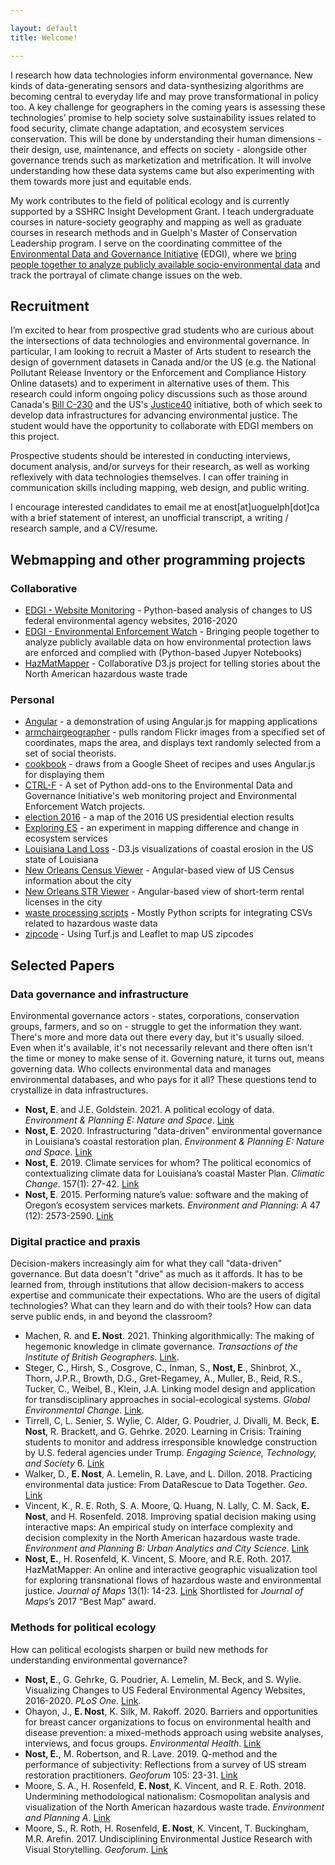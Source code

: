 ```yaml
---

layout: default
title: Welcome!

---
```

I research how data technologies inform environmental governance. New kinds of data-generating sensors and data-synthesizing algorithms are becoming central to everyday life and may prove transformational in policy too. A key challenge for geographers in the coming years is assessing these technologies’ promise to help society solve sustainability issues related to food security, climate change adaptation, and ecosystem services conservation. This will be done by understanding their human dimensions - their design, use, maintenance, and effects on society - alongside other governance trends such as marketization and metrification. It will involve understanding how these data systems came but also experimenting with them towards more just and equitable ends.

My work contributes to the field of political ecology and is currently supported by a SSHRC Insight Development Grant. I teach undergraduate courses in nature-society geography and mapping as well as graduate courses in research methods and in Guelph's Master of Conservation Leadership program. I serve on the coordinating committee of the [Environmental Data and Governance Initiative](https://www.envirodatagov.org) (EDGI), where we [bring people together to analyze publicly available socio-environmental data](https://www.environmentalenforcementwatch.org/) and track the portrayal of climate change issues on the web. 

## Recruitment
I’m excited to hear from prospective grad students who are curious about the intersections of data technologies and environmental governance. In particular, I am looking to recruit a Master of Arts student to research the design of government datasets in Canada and/or the US (e.g. the National Pollutant Release Inventory or the Enforcement and Compliance History Online datasets) and to experiment in alternative uses of them. This research could inform ongoing policy discussions such as those around Canada's [Bill C-230](https://www.ourcommons.ca/DocumentViewer/en/43-2/ENVI/report-8/) and the US's [Justice40](https://www.whitehouse.gov/omb/briefing-room/2021/07/20/the-path-to-achieving-justice40/) initiative, both of which seek to develop data infrastructures for advancing environmental justice. The student would have the opportunity to collaborate with EDGI members on this project.

Prospective students should be interested in conducting interviews, document analysis, and/or surveys for their research, as well as working reflexively with data technologies themselves. I can offer training in communication skills including mapping, web design, and public writing.

I encourage interested candidates to email me at enost[at]uoguelph[dot]ca with a brief statement of interest, an unofficial transcript, a writing / research sample, and a CV/resume.

## Webmapping and other programming projects
### Collaborative
* [EDGI - Website Monitoring](https://github.com/edgi-govdata-archiving/web_monitoring_research) - Python-based analysis of changes to US federal environmental agency websites, 2016-2020
* [EDGI - Environmental Enforcement Watch](https://github.com/edgi-govdata-archiving/Environmental-Enforcement-Watch) - Bringing people together to analyze publicly available data on how environmental protection laws are enforced and complied with (Python-based Jupyer Notebooks)
* [HazMatMapper](https://github.com/uwcart/waste) - Collaborative D3.js project for telling stories about the North American hazardous waste trade

### Personal
* [Angular](https://github.com/ericnost/angular) - a demonstration of using Angular.js for mapping applications
* [armchairgeographer](https://github.com/ericnost/armchairgeographer) - pulls random Flickr images from a specified set of coordinates, maps the area, and displays text randomly selected from a set of social theorists.
* [cookbook](https://github.com/ericnost/cookbook) - draws from a Google Sheet of recipes and uses Angular.js for displaying them
* [CTRL-F](https://github.com/ericnost/EDGI) - A set of Python add-ons to the Environmental Data and Governance Initiative's web monitoring project and Environmental Enforcement Watch projects. 
* [election 2016](https://github.com/ericnost/election2016) - a map of the 2016 US presidential election results
* [Exploring ES](https://github.com/ericnost/Exploring-ES) - an experiment in mapping difference and change in ecosystem services
* [Louisiana Land Loss](https://github.com/ericnost/landloss) - D3.js visualizations of coastal erosion in the US state of Louisiana
* [New Orleans Census Viewer](https://github.com/ericnost/NOLA-CensusViewer) - Angular-based view of US Census information about the city
* [New Orleans STR Viewer](https://github.com/ericnost/NOLA-STR) - Angular-based view of short-term rental licenses in the city
* [waste processing scripts](https://github.com/ericnost/hazardous-waste-data-processing) - Mostly Python scripts for integrating CSVs related to hazardous waste data
* [zipcode](https://github.com/ericnost/zipcode) - Using Turf.js and Leaflet to map US zipcodes

## Selected Papers
### Data governance and infrastructure
Environmental governance actors - states, corporations, conservation groups, farmers, and so on - struggle to get the information they want. There's more and more data out there every day, but it's usually siloed. Even when it's available, it's not necessarily relevant and there often isn't the time or money to make sense of it. Governing nature, it turns out, means governing data. Who collects environmental data and manages environmental databases, and who pays for it all? These questions tend to crystallize in data infrastructures.
* **Nost, E**. and J.E. Goldstein. 2021. A political ecology of data. *Environment & Planning E: Nature and Space*. [Link](https://journals.sagepub.com/doi/10.1177/25148486211043503)
* **Nost, E**. 2020. Infrastructuring "data-driven" environmental governance in Louisiana’s coastal restoration plan. *Environment & Planning E: Nature and Space*. [Link](https://doi.org/10.1177/2514848620909727)
* **Nost, E**. 2019. Climate services for whom? The political economics of contextualizing climate data for Louisiana’s coastal Master Plan. *Climatic Change*. 157(1): 27-42. [Link](https://link.springer.com/article/10.1007%2Fs10584-019-02383-z)
* **Nost, E**. 2015. Performing nature’s value: software and the making of Oregon’s ecosystem services markets. *Environment and Planning: A* 47 (12): 2573-2590. [Link](https://www.researchgate.net/publication/287797973_Performing_nature%27s_value_software_and_the_making_of_Oregon%27s_ecosystem_services_markets?ev=prf_high)

### Digital practice and praxis
Decision-makers increasingly aim for what they call "data-driven"  governance. But data doesn't "drive" as much as it affords. It has to be learned from, through institutions that allow decision-makers to access expertise and communicate their expectations. Who are the users of digital technologies? What can they learn and do with their tools? How can data serve public ends, in and beyond the classroom?

* Machen, R. and **E. Nost**. 2021. Thinking algorithmically: The making of hegemonic knowledge in climate governance. *Transactions of the Institute of British Geographers*. [Link](https://rgs-ibg.onlinelibrary.wiley.com/doi/10.1111/tran.12441).
* Steger, C., Hirsh, S., Cosgrove, C., Inman, S., **Nost, E**., Shinbrot, X., Thorn, J.P.R., Browth, D.G., Gret-Regamey, A., Muller, B., Reid, R.S., Tucker, C., Weibel, B., Klein, J.A. Linking model design and application for transdisciplinary approaches in social-ecological systems. *Global Environmental Change*. [Link](https://www.researchgate.net/publication/347712978_Linking_model_design_and_application_for_transdisciplinary_approaches_in_social-ecological_systems).
* Tirrell, C, L. Senier, S. Wylie, C. Alder, G. Poudrier, J. Divalli, M. Beck, **E. Nost**, R. Brackett, and G. Gehrke. 2020. Learning in Crisis: Training students to monitor and address irresponsible knowledge construction by U.S. federal agencies under Trump. *Engaging Science, Technology, and Society* 6. [Link](https://doi.org/10.17351/ests2020.313)
* Walker, D., **E. Nost**, A. Lemelin, R. Lave, and L. Dillon. 2018. Practicing environmental data justice: From DataRescue to Data Together. *Geo*. [Link](https://rgs-ibg.onlinelibrary.wiley.com/doi/abs/10.1002/geo2.61)
* Vincent, K., R. E. Roth, S. A. Moore, Q. Huang, N. Lally, C. M. Sack, **E. Nost**, and H. Rosenfeld. 2018. Improving spatial decision making using interactive maps: An empirical study on interface complexity and decision complexity in the North American hazardous waste trade. *Environment and Planning B: Urban Analytics and City Science*. [Link](http://journals.sagepub.com/doi/abs/10.1177/2399808318764122)
* **Nost, E.**, H. Rosenfeld, K. Vincent, S. Moore, and R.E. Roth. 2017. HazMatMapper: An online and interactive geographic visualization tool for exploring transnational flows of hazardous waste and environmental justice. *Journal of Maps* 13(1): 14-23. [Link](http://www.tandfonline.com/doi/full/10.1080/17445647.2017.1282384) Shortlisted for *Journal of Maps*’s 2017 “Best Map” award.

### Methods for political ecology
How can political ecologists sharpen or build new methods for understanding environmental governance?
* **Nost, E**., G. Gehrke, G. Poudrier, A. Lemelin, M. Beck, and S. Wylie. Visualizing Changes to US Federal Environmental Agency Websites, 2016-2020. *PLoS One*. [Link](https://journals.plos.org/plosone/article?id=10.1371/journal.pone.0246450).
* Ohayon, J., **E. Nost**, K. Silk, M. Rakoff. 2020. Barriers and opportunities for breast cancer organizations to focus on environmental health and disease prevention: a mixed-methods approach using website analyses, interviews, and focus groups. *Environmental Health*. [Link](https://ehjournal.biomedcentral.com/articles/10.1186/s12940-020-0570-7)
* **Nost, E.**, M. Robertson, and R. Lave. 2019. Q-method and the performance of subjectivity: Reflections from a survey of US stream restoration practitioners. *Geoforum* 105: 23-31. [Link](https://www.sciencedirect.com/science/article/pii/S0016718519301915)
* Moore, S. A., H. Rosenfeld, **E. Nost**, K. Vincent, and R. E. Roth. 2018. Undermining methodological nationalism: Cosmopolitan analysis and visualization of the North American hazardous waste trade. *Environment and Planning A*. [Link](http://journals.sagepub.com/doi/abs/10.1177/0308518X18784023)
* Moore, S., R. Roth, H. Rosenfeld, **E. Nost**, K. Vincent, T. Buckingham, M.R. Arefin. 2017. Undisciplining Environmental Justice Research with Visual Storytelling. *Geoforum*. [Link](https://www.researchgate.net/publication/315635619_Undisciplining_environmental_justice_research_with_visual_storytelling)





